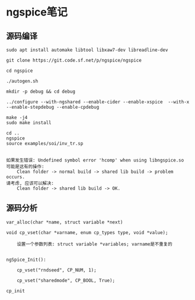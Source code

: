 # ngspice笔记

## 源码编译

    sudo apt install automake libtool libxaw7-dev libreadline-dev

    git clone https://git.code.sf.net/p/ngspice/ngspice

    cd ngspice

    ./autogen.sh

    mkdir -p debug && cd debug

    ../configure --with-ngshared --enable-cider --enable-xspice  --with-x --enable-stepdebug --enable-cpdebug

    make -j4
    sudo make install

    cd ..
    ngspice
    source examples/soi/inv_tr.sp


    如果发生错误: Undefined symbol error 'hcomp' when using libngspice.so
    可能是这有的操作:
        Clean folder -> normal build -> shared lib build -> problem occurs.
    请考虑, 应该可以解决:
        Clean folder -> shared lib build -> OK.

## 源码分析

    var_alloc(char *name, struct variable *next)

    void cp_vset(char *varname, enum cp_types type, void *value);

        设置一个参数列表: struct variable *variables; varname是不重复的


    ngSpice_Init():

        cp_vset("rndseed", CP_NUM, 1);

        cp_vset("sharedmode", CP_BOOL, True);

    cp_init
